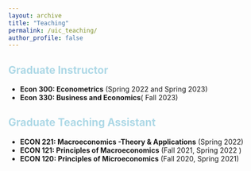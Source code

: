 ```yaml
---
layout: archive
title: "Teaching"
permalink: /uic_teaching/
author_profile: false
---
```


## <span style="color: lightblue;">Graduate Instructor</span>
- **Econ 300: Econometrics** (Spring 2022 and Spring 2023)
- **Econ 330: Business and Economics**( Fall 2023)

## <span style="color: lightblue;">Graduate Teaching Assistant</span>
- **ECON 221: Macroeconomics -Theory & Applications** (Spring 2022)
- **ECON 121: Principles of Macroeconomics** (Fall 2021, Spring 2022 )
- **ECON 120: Principles of Microeconomics** (Fall 2020, Spring 2021)
  
